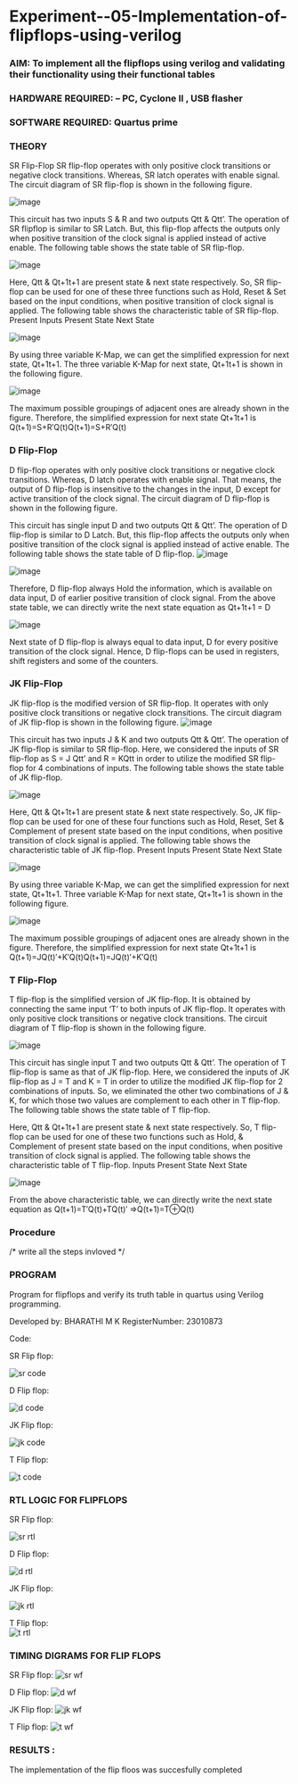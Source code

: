 # Experiment--05-Implementation-of-flipflops-using-verilog
### AIM: To implement all the flipflops using verilog and validating their functionality using their functional tables
### HARDWARE REQUIRED:  – PC, Cyclone II , USB flasher
### SOFTWARE REQUIRED:   Quartus prime
### THEORY 
SR Flip-Flop
SR flip-flop operates with only positive clock transitions or negative clock transitions. Whereas, SR latch operates with enable signal. The circuit diagram of SR flip-flop is shown in the following figure.

![image](https://user-images.githubusercontent.com/36288975/167910294-bb550548-b1dc-4cba-9044-31d9037d476b.png)

 
This circuit has two inputs S & R and two outputs Qtt & Qtt’. The operation of SR flipflop is similar to SR Latch. But, this flip-flop affects the outputs only when positive transition of the clock signal is applied instead of active enable.
The following table shows the state table of SR flip-flop.


![image](https://user-images.githubusercontent.com/36288975/167910648-ced88e69-869c-42e2-9718-a285a3902446.png)


Here, Qtt & Qt+1t+1 are present state & next state respectively. So, SR flip-flop can be used for one of these three functions such as Hold, Reset & Set based on the input conditions, when positive transition of clock signal is applied. The following table shows the characteristic table of SR flip-flop.
Present Inputs	Present State	Next State


![image](https://user-images.githubusercontent.com/36288975/167908180-5fc9d589-1cb5-41f5-b2c8-927e04f5f387.png)

By using three variable K-Map, we can get the simplified expression for next state, Qt+1t+1. The three variable K-Map for next state, Qt+1t+1 is shown in the following figure.

![image](https://user-images.githubusercontent.com/36288975/167908214-25b30a54-db20-4bcb-9385-5f93a1982a09.png)

 
The maximum possible groupings of adjacent ones are already shown in the figure. Therefore, the simplified expression for next state Qt+1t+1 is
Q(t+1)=S+R′Q(t)Q(t+1)=S+R′Q(t)


### D Flip-Flop
D flip-flop operates with only positive clock transitions or negative clock transitions. Whereas, D latch operates with enable signal. That means, the output of D flip-flop is insensitive to the changes in the input, D except for active transition of the clock signal. The circuit diagram of D flip-flop is shown in the following figure.
 
This circuit has single input D and two outputs Qtt & Qtt’. The operation of D flip-flop is similar to D Latch. But, this flip-flop affects the outputs only when positive transition of the clock signal is applied instead of active enable.
The following table shows the state table of D flip-flop.
![image](https://user-images.githubusercontent.com/36288975/167908342-e03f0cbb-5958-43bb-b74a-5e3ec2341675.png)

![image](https://user-images.githubusercontent.com/36288975/167910325-aeef0739-0a54-40e2-bebd-6f5fa0cad10e.png)



Therefore, D flip-flop always Hold the information, which is available on data input, D of earlier positive transition of clock signal. From the above state table, we can directly write the next state equation as
Qt+1t+1 = D



![image](https://user-images.githubusercontent.com/36288975/167908850-d39d07ba-7f9d-490a-b9f2-274e189fd047.png)

Next state of D flip-flop is always equal to data input, D for every positive transition of the clock signal. Hence, D flip-flops can be used in registers, shift registers and some of the counters.


### JK Flip-Flop
JK flip-flop is the modified version of SR flip-flop. It operates with only positive clock transitions or negative clock transitions. The circuit diagram of JK flip-flop is shown in the following figure.
![image](https://user-images.githubusercontent.com/36288975/167910378-d2d984a7-2815-4d17-8c41-ee4bdf59ec24.png) 

 
This circuit has two inputs J & K and two outputs Qtt & Qtt’. The operation of JK flip-flop is similar to SR flip-flop. Here, we considered the inputs of SR flip-flop as S = J Qtt’ and R = KQtt in order to utilize the modified SR flip-flop for 4 combinations of inputs.
The following table shows the state table of JK flip-flop.


![image](https://user-images.githubusercontent.com/36288975/167908575-59c35afb-50d3-46a2-888c-47478a3179d5.png)

Here, Qtt & Qt+1t+1 are present state & next state respectively. So, JK flip-flop can be used for one of these four functions such as Hold, Reset, Set & Complement of present state based on the input conditions, when positive transition of clock signal is applied. The following table shows the characteristic table of JK flip-flop.
Present Inputs	Present State	Next State

![image](https://user-images.githubusercontent.com/36288975/167908664-c854ffe9-0bd3-44c2-bfa6-e53928181c69.png)


By using three variable K-Map, we can get the simplified expression for next state, Qt+1t+1. Three variable K-Map for next state, Qt+1t+1 is shown in the following figure.
 
 
 ![image](https://user-images.githubusercontent.com/36288975/167908688-fa93c3e9-8323-4864-947d-c11d163d5a90.png)

The maximum possible groupings of adjacent ones are already shown in the figure. Therefore, the simplified expression for next state Qt+1t+1 is
Q(t+1)=JQ(t)′+K′Q(t)Q(t+1)=JQ(t)′+K′Q(t)



### T Flip-Flop
T flip-flop is the simplified version of JK flip-flop. It is obtained by connecting the same input ‘T’ to both inputs of JK flip-flop. It operates with only positive clock transitions or negative clock transitions. The circuit diagram of T flip-flop is shown in the following figure.

![image](https://user-images.githubusercontent.com/36288975/167911534-5f3c445d-bc68-46e2-9a9c-7efce5febc60.png)



This circuit has single input T and two outputs Qtt & Qtt’. The operation of T flip-flop is same as that of JK flip-flop. Here, we considered the inputs of JK flip-flop as J = T and K = T in order to utilize the modified JK flip-flop for 2 combinations of inputs. So, we eliminated the other two combinations of J & K, for which those two values are complement to each other in T flip-flop.
The following table shows the state table of T flip-flop.



Here, Qtt & Qt+1t+1 are present state & next state respectively. So, T flip-flop can be used for one of these two functions such as Hold, & Complement of present state based on the input conditions, when positive transition of clock signal is applied. The following table shows the characteristic table of T flip-flop.
Inputs	Present State	Next State


![image](https://user-images.githubusercontent.com/36288975/167909015-53aa9450-3f28-4202-887a-79d88228f8a0.png)

From the above characteristic table, we can directly write the next state equation as
Q(t+1)=T′Q(t)+TQ(t)′
⇒Q(t+1)=T⊕Q(t)

### Procedure
/* write all the steps invloved */



### PROGRAM 
Program for flipflops  and verify its truth table in quartus using Verilog programming.

Developed by: BHARATHI M K
RegisterNumber: 23010873
 
Code:

SR Flip flop:

![sr code](https://github.com/BHARATHI20MK/Experiment--05-Implementation-of-flipflops-using-verilog/assets/147474125/703b1129-e8c4-49de-b2dc-f0cc1d886463)

D Flip flop:

![d code](https://github.com/BHARATHI20MK/Experiment--05-Implementation-of-flipflops-using-verilog/assets/147474125/49dd2072-c998-485c-bdbe-b3f7edfcf356)

JK Flip flop:

![jk code](https://github.com/BHARATHI20MK/Experiment--05-Implementation-of-flipflops-using-verilog/assets/147474125/88482953-4282-4185-a45f-7f6d714abe46)

T Flip flop:

![t code](https://github.com/BHARATHI20MK/Experiment--05-Implementation-of-flipflops-using-verilog/assets/147474125/7abf8e9c-9e1e-4259-9712-66e823e6dbd3)

### RTL LOGIC FOR FLIPFLOPS 
SR Flip flop:

![sr rtl](https://github.com/BHARATHI20MK/Experiment--05-Implementation-of-flipflops-using-verilog/assets/147474125/d443e22e-4081-486f-a019-598470c206ba)

D Flip flop:

![d rtl](https://github.com/BHARATHI20MK/Experiment--05-Implementation-of-flipflops-using-verilog/assets/147474125/bb3d9467-1c4a-47f1-bffe-75a160c4df74)

JK Flip flop:

![jk rtl](https://github.com/BHARATHI20MK/Experiment--05-Implementation-of-flipflops-using-verilog/assets/147474125/26c6e4b3-6095-4fd8-9e25-85ce42549c1a)

T Flip flop:    
![t rtl](https://github.com/BHARATHI20MK/Experiment--05-Implementation-of-flipflops-using-verilog/assets/147474125/abeec8af-ac7a-4610-afe8-e96f130df5df)

### TIMING DIGRAMS FOR FLIP FLOPS 
SR Flip flop:
![sr wf](https://github.com/BHARATHI20MK/Experiment--05-Implementation-of-flipflops-using-verilog/assets/147474125/966be9fa-3243-4fb8-975f-793046ba1351)

D Flip flop:
![d wf](https://github.com/BHARATHI20MK/Experiment--05-Implementation-of-flipflops-using-verilog/assets/147474125/11fa2c6f-0688-4a91-b623-6cebe51bec52)

JK Flip flop:
![jk wf](https://github.com/BHARATHI20MK/Experiment--05-Implementation-of-flipflops-using-verilog/assets/147474125/c8be5376-2266-41ae-8174-4f886e6571f2)

T Flip flop:
![t wf](https://github.com/BHARATHI20MK/Experiment--05-Implementation-of-flipflops-using-verilog/assets/147474125/33f29fd8-4c36-4545-a06d-f12e490b6f8a)

### RESULTS :
The implementation of the flip floos was succesfully completed
